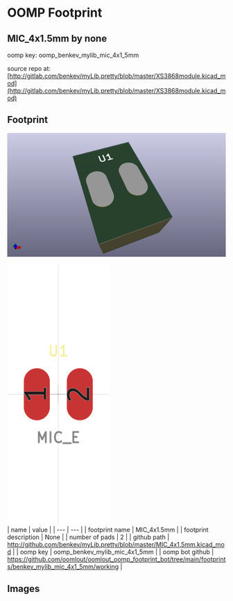 # OOMP Footprint  
## MIC_4x1.5mm  by none  
  
oomp key: oomp_benkev_mylib_mic_4x1_5mm  
  
source repo at: [http://gitlab.com/benkev/myLib.pretty/blob/master/XS3868module.kicad_mod](http://gitlab.com/benkev/myLib.pretty/blob/master/XS3868module.kicad_mod)  
## Footprint  
  
[![working_kicad_pcb_3d.png](working_kicad_pcb_3d_600.png)](working_kicad_pcb_3d.png)  
  
[![working.png](working_600.png)](working.png)  
| name | value | 
| --- | --- | 
| footprint name | MIC_4x1.5mm | 
| footprint description | None | 
| number of pads | 2 | 
| github path | http://github.com/benkev/myLib.pretty/blob/master/MIC_4x1.5mm.kicad_mod | 
| oomp key | oomp_benkev_mylib_mic_4x1_5mm | 
| oomp bot github | https://github.com/oomlout/oomlout_oomp_footprint_bot/tree/main/footprints/benkev_mylib_mic_4x1_5mm/working | 
## Images  
